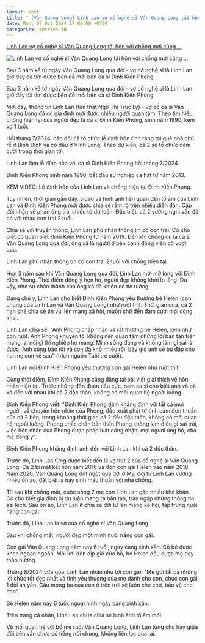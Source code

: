 ```yaml
---
layout: post
title: " [Vân Quang Long] Linh Lan vợ cố nghệ sĩ Vân Quang Long tái hôn với chồng mới cũng ..."
date: Mon, 07 Oct 2024 17:00:00 +0700
categories: entries VN
---
```

[Linh Lan vợ cố nghệ sĩ Vân Quang Long tái hôn với chồng mới cũng ...](https://eva.vn/lang-sao/linh-lan-vo-co-nghe-si-van-quang-long-tai-hon-voi-chong-moi-cung-la-ca-si-noi-anh-coi-be-helen-nhu-con-ruot-c20a611255.html)

![Linh Lan vợ cố nghệ sĩ Vân Quang Long tái hôn với chồng mới cũng ...](https://cdn.eva.vn/upload/4-2024/images/thamnnk/img-social-uploadbtv-thi---t-k----ch--a-c---t--n--9--4-66-1728284604-828-width1200height628-watermark.jpg)

Sau 3 năm kể từ ngày Vân Quang Long qua đời - vợ cố nghệ sĩ là Linh Lan giờ đây đã tìm được bến đỗ mới bên ca sĩ Đinh Kiến Phong.

Sau 3 năm kể từ ngày Vân Quang Long qua đời - vợ cố nghệ sĩ là Linh Lan giờ đây đã tìm được bến đỗ mới bên ca sĩ Đinh Kiến Phong.

Mới đây, thông tin Linh Lan (tên thật Ngô Thị Trúc Ly) - vợ cố ca sĩ Vân Quang Long đã có gia đình mới được nhiều người quan tâm. Theo tìm hiểu, chồng hiện tại của người đẹp là ca sĩ Đinh Kiến Phong, sinh năm 1990, kém vợ 1 tuổi.

Hồi tháng 7/2024, cặp đôi đã tổ chức lễ đính hôn rình rang tại quê nhà chú rể ở Bình Định và cô dâu ở Vĩnh Long. Theo dự kiến, cả 2 sẽ tổ chức đám cưới trong thời gian tới.

Linh Lan làm lễ đính hôn với ca sĩ Đinh Kiến Phong hồi tháng 7/2024.

Đinh Kiến Phong sinh năm 1990, bắt đầu sự nghiệp ca hát từ năm 2013.

XEM VIDEO: Lễ đính hôn của Linh Lan và chồng hiện tại Đinh Kiến Phong.

Tuy nhiên, thời gian gần đây, video và hình ảnh liên quan đến tổ ấm của Linh Lan và Đinh Kiến Phong mới được chia sẻ rầm rộ trên nhiều diễn đàn. Cặp đôi nhận về phản ứng trái chiều từ dư luận. Đặc biệt, cả 2 vướng nghi vấn đã có với nhau con trai 2 tuổi.

Chia sẻ với truyền thông, Linh Lan phủ nhận thông tin có con trai. Cô cho biết cô quen biết Đinh Kiến Phong từ năm 2019. Đến khi chồng cũ là ca sĩ Vân Quang Long qua đời, ông xã là người ở bên cạnh động viên cô vượt qua.

Linh Lan phủ nhận thông tin có con trai 2 tuổi với chồng hiện tại.

Hơn 3 năm sau khi Vân Quang Long qua đời, Linh Lan mới mở lòng với Đinh Kiến Phong. Thời điểm đồng ý hẹn hò, người đẹp không khỏi lo lắng. Dù vậy, nhờ sự chân thành của ông xã đã khiến cô tin tưởng.

Đáng chú ý, Linh Lan cho biết Đinh Kiến Phong yêu thương bé Helen (con chung của Linh Lan và Vân Quang Long) như ruột thịt. Thời gian qua, cả 2 hạn chế chia sẻ tin vui lên mạng xã hội, muốn chờ đến đám cưới mới công khai.

Linh Lan chia sẻ: "Anh Phong chấp nhận và rất thương bé Helen, xem như con ruột. Anh Phong khuyên tôi không nên quan tâm những lời bàn tán trên mạng, ai nói gì thì nghiệp họ mang. Mình sống đúng và không làm gì sai là được. Anh cũng bảo tôi và con đã khổ nhiều rồi, bây giờ anh sẽ bù đắp cho hai mẹ con về sau" (trích nguồn Tuổi trẻ cười).

Linh Lan nói Đinh Kiến Phong yêu thương con gái Helen như ruột thịt.

Cùng thời điểm, Đinh Kiến Phong cũng đăng tải bài viết giải thích về hôn nhân hiện tại. Trước những đồn đoán tiêu cực, nam ca sĩ cho biết anh và bà xã đến với nhau khi cả 2 độc thân, không có mối quan hệ ngoài luồng.

Đinh Kiến Phong viết: "Đinh Kiến Phong dám khẳng định với tất cả mọi người, về chuyện hôn nhân của Phong, đều xuất phát từ tình cảm đơn thuần của cả 2 bên, trong khoảng thời gian cả 2 đều độc thân, không có mối quan hệ ngoài luồng. Phong chắc chắn bản thân Phong không làm điều gì sai trái, việc hôn nhân của Phong được pháp luật công nhận, mọi người ủng hộ, cha mẹ đồng ý".

Đinh Kiến Phong khẳng định anh đến với Linh Lan khi cả 2 độc thân.

Trước đó, Linh Lan từng được biết đến là vợ thứ 2 của cố nghệ sĩ Vân Quang Long. Cả 2 bí mật kết hôn năm 2016 và đón con gái Helen vào năm 2018. Năm 2020, Vân Quang Long đột ngột qua đời ở Mỹ, đời tư Linh Lan vướng nhiều ồn ào, đặt biệt là nảy sinh mâu thuẫn với nhà chồng.

Từ sau khi chồng mất, cuộc sống 2 mẹ con Linh Lan gặp nhiều khó khăn. Cô cho biết gia đình bị dư luận mang ra bàn tán, tràn ngập những thông tin sai lệch. Sau ồn ào, Linh Lan ít chia sẻ đời tư lên mạng xã hội, tập trung nuôi nấng con gái.

Trước đó, Linh Lan là vợ của cố nghệ sĩ Vân Quang Long.

Sau khi chồng mất, người đẹp một mình nuôi nấng con gái.

Con gái Vân Quang Long năm nay 6 tuổi, ngày càng xinh xắn. Cô bé được khen ngoan ngoãn. Mỗi khi đến dịp giỗ của bố, bé Helen đều được mẹ dạy thắp hương.

Tháng 8/2024 vừa qua, Linh Lan nhắn nhủ tới con gái: "Mẹ gửi tất cả những lời chúc tốt đẹp nhất và tình yêu thương của mẹ dành cho con, chúc con gái 1 đời an yên. Cầu mong ba của con ở trên trời sẽ luôn che chở, bảo vệ cho con".

Bé Helen năm nay 6 tuổi, ngoại hình ngày càng xinh xắn.

Trên trang cá nhân, Linh Lan chưa chia sẻ hình ảnh tổ ấm mới.

Về mối quan hệ với bố mẹ ruột Vân Quang Long, Linh Lan từng cho hay giữa đôi bên vẫn chưa có tiếng nói chung, không liên lạc qua lại.

